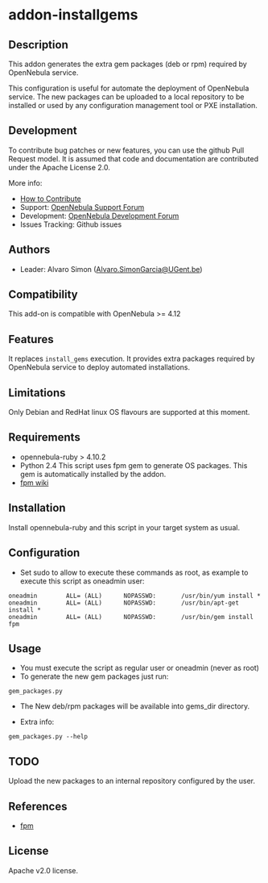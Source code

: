 # addon-installgems

## Description
This addon generates the extra gem packages (deb or rpm) required by OpenNebula service.

This configuration is useful for automate the deployment of OpenNebula service. The new packages can be uploaded to a local repository to be installed or used by any configuration management tool or PXE installation.

## Development

To contribute bug patches or new features, you can use the github Pull Request model. It is assumed that code and documentation are contributed under the Apache License 2.0. 

More info:
* [How to Contribute](http://opennebula.org/addons/contribute/)
* Support: [OpenNebula Support Forum](https://forum.opennebula.org/c/support)
* Development: [OpenNebula Development Forum](https://forum.opennebula.org/c/development)
* Issues Tracking: Github issues

## Authors

* Leader: Alvaro Simon (Alvaro.SimonGarcia@UGent.be)

## Compatibility

This add-on is compatible with OpenNebula >= 4.12

## Features

It replaces `install_gems` execution. It provides extra packages required by OpenNebula service to deploy automated installations.

## Limitations

Only Debian and RedHat linux OS flavours are supported at this moment.

## Requirements

* opennebula-ruby > 4.10.2
* Python 2.4
This script uses fpm gem to generate OS packages. This gem is automatically installed by the addon.
* [fpm wiki](https://github.com/jordansissel/fpm/wiki)

## Installation

Install opennebula-ruby and this script in your target system as usual.

## Configuration

* Set sudo to allow to execute these commands as root, as example to execute this script as oneadmin user:
~~~
oneadmin        ALL= (ALL)      NOPASSWD:       /usr/bin/yum install *
oneadmin        ALL= (ALL)      NOPASSWD:       /usr/bin/apt-get install *
oneadmin        ALL= (ALL)      NOPASSWD:       /usr/bin/gem install fpm
~~~

## Usage

* You must execute the script as regular user or oneadmin (never as root)
* To generate the new gem packages just run:
~~~
gem_packages.py
~~~
* The New deb/rpm packages will be available into gems_dir directory.

* Extra info:
~~~
gem_packages.py --help
~~~

## TODO

Upload the new packages to an internal repository configured by the user.

## References

* [fpm](https://github.com/jordansissel/fpm)

## License

Apache v2.0 license.
